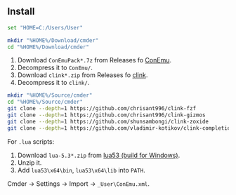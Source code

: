 ## Install

```sh
set "HOME=C:/Users/User"
```

```sh
mkdir "%HOME%/Download/cmder"
cd "%HOME%/Download/cmder"
```

1. Download `ConEmuPack*.7z` from Releases fo [ConEmu](https://github.com/Maximus5/ConEmu).
2. Decompress it to `ConEmu/`.
3. Download `clink*.zip` from Releases fo [clink](https://github.com/chrisant996/clink).
4. Decompress it to `clink/`.

```sh
mkdir "%HOME%/Source/cmder"
cd "%HOME%/Source/cmder"
git clone --depth=1 https://github.com/chrisant996/clink-fzf
git clone --depth=1 https://github.com/chrisant996/clink-gizmos
git clone --depth=1 https://github.com/shunsambongi/clink-zoxide
git clone --depth=1 https://github.com/vladimir-kotikov/clink-completions
```

For `.lua` scripts:

1. Download `lua-5.3*.zip` from [lua53 (build for Windows)](https://github.com/alain-riedinger/lua53).
2. Unzip it.
3. Add `lua53\x64\bin`, `lua53\x64\lib` into `PATH`.

Cmder → Settings → Import → `_User\ConEmu.xml`.